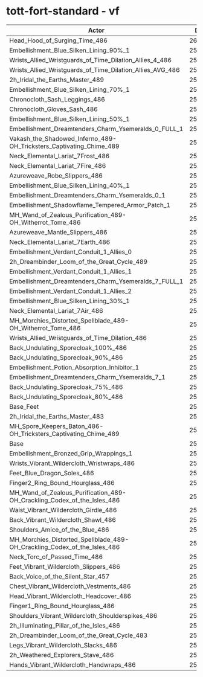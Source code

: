 # tott-fort-standard - vf
| Actor | DPS | Increase |
|---|:---:|:---:|
|Head_Hood_of_Surging_Time_486|261431|2.31%|
|Embellishment_Blue_Silken_Lining_90%_1|259891|1.71%|
|Wrists_Allied_Wristguards_of_Time_Dilation_Allies_4_486|259873|1.70%|
|Wrists_Allied_Wristguards_of_Time_Dilation_Allies_AVG_486|259278|1.47%|
|2h_Iridal_the_Earths_Master_489|259220|1.45%|
|Embellishment_Blue_Silken_Lining_70%_1|258907|1.32%|
|Chronocloth_Sash_Leggings_486|258688|1.24%|
|Chronocloth_Gloves_Sash_486|258177|1.04%|
|Embellishment_Blue_Silken_Lining_50%_1|258092|1.00%|
|Embellishment_Dreamtenders_Charm_Ysemeralds_0_FULL_1|257981|0.96%|
|Vakash_the_Shadowed_Inferno_489-OH_Tricksters_Captivating_Chime_489|257887|0.92%|
|Neck_Elemental_Lariat_7Frost_486|257849|0.91%|
|Neck_Elemental_Lariat_7Fire_486|257783|0.88%|
|Azureweave_Robe_Slippers_486|257522|0.78%|
|Embellishment_Blue_Silken_Lining_40%_1|257413|0.74%|
|Embellishment_Dreamtenders_Charm_Ysemeralds_0_1|257375|0.72%|
|Embellishment_Shadowflame_Tempered_Armor_Patch_1|257335|0.71%|
|MH_Wand_of_Zealous_Purification_489-OH_Witherrot_Tome_486|257150|0.64%|
|Azureweave_Mantle_Slippers_486|257086|0.61%|
|Neck_Elemental_Lariat_7Earth_486|257008|0.58%|
|Embellishment_Verdant_Conduit_1_Allies_0|256982|0.57%|
|2h_Dreambinder_Loom_of_the_Great_Cycle_489|256959|0.56%|
|Embellishment_Verdant_Conduit_1_Allies_1|256930|0.55%|
|Embellishment_Dreamtenders_Charm_Ysemeralds_7_FULL_1|256903|0.54%|
|Embellishment_Verdant_Conduit_1_Allies_2|256901|0.54%|
|Embellishment_Blue_Silken_Lining_30%_1|256799|0.50%|
|Neck_Elemental_Lariat_7Air_486|256739|0.48%|
|MH_Morchies_Distorted_Spellblade_489-OH_Witherrot_Tome_486|256703|0.46%|
|Wrists_Allied_Wristguards_of_Time_Dilation_486|256555|0.40%|
|Back_Undulating_Sporecloak_100%_486|256362|0.33%|
|Back_Undulating_Sporecloak_90%_486|256346|0.32%|
|Embellishment_Potion_Absorption_Inhibitor_1|256271|0.29%|
|Embellishment_Dreamtenders_Charm_Ysemeralds_7_1|256187|0.26%|
|Back_Undulating_Sporecloak_75%_486|256156|0.25%|
|Back_Undulating_Sporecloak_80%_486|256053|0.21%|
|Base_Feet|255813|0.11%|
|2h_Iridal_the_Earths_Master_483|255771|0.10%|
|MH_Spore_Keepers_Baton_486-OH_Tricksters_Captivating_Chime_489|255533|0.00%|
|Base|255525|0.00%|
|Embellishment_Bronzed_Grip_Wrappings_1|255436|-0.03%|
|Wrists_Vibrant_Wildercloth_Wristwraps_486|255144|-0.15%|
|Feet_Blue_Dragon_Soles_486|255140|-0.15%|
|Finger2_Ring_Bound_Hourglass_486|255074|-0.18%|
|MH_Wand_of_Zealous_Purification_489-OH_Crackling_Codex_of_the_Isles_486|255070|-0.18%|
|Waist_Vibrant_Wildercloth_Girdle_486|255067|-0.18%|
|Back_Vibrant_Wildercloth_Shawl_486|254967|-0.22%|
|Shoulders_Amice_of_the_Blue_486|254887|-0.25%|
|MH_Morchies_Distorted_Spellblade_489-OH_Crackling_Codex_of_the_Isles_486|254749|-0.30%|
|Neck_Torc_of_Passed_Time_486|254675|-0.33%|
|Feet_Vibrant_Wildercloth_Slippers_486|254566|-0.38%|
|Back_Voice_of_the_Silent_Star_457|254481|-0.41%|
|Chest_Vibrant_Wildercloth_Vestments_486|254422|-0.43%|
|Head_Vibrant_Wildercloth_Headcover_486|254329|-0.47%|
|Finger1_Ring_Bound_Hourglass_486|254061|-0.57%|
|Shoulders_Vibrant_Wildercloth_Shoulderspikes_486|253877|-0.64%|
|2h_Illuminating_Pillar_of_the_Isles_486|253802|-0.67%|
|2h_Dreambinder_Loom_of_the_Great_Cycle_483|253680|-0.72%|
|Legs_Vibrant_Wildercloth_Slacks_486|253658|-0.73%|
|2h_Weathered_Explorers_Stave_486|253599|-0.75%|
|Hands_Vibrant_Wildercloth_Handwraps_486|253092|-0.95%|
